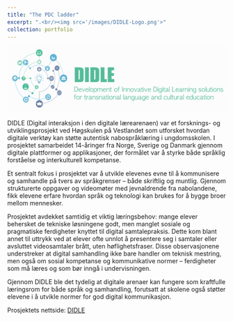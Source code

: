 ```yaml
---
title: "The PDC ladder"
excerpt: ".<br/><img src='/images/DIDLE-Logo.png'>"
collection: portfolio
---
```


<img src='/images/DIDLE-Logo.png'>

DIDLE (Digital interaksjon i den digitale lærearenaen) var et forsknings- og utviklingsprosjekt ved Høgskulen på Vestlandet som utforsket hvordan digitale verktøy kan støtte autentisk nabospråklæring i ungdomsskolen. I prosjektet samarbeidet 14-åringer fra Norge, Sverige og Danmark gjennom digitale plattformer og applikasjoner, der formålet var å styrke både språklig forståelse og interkulturell kompetanse.

Et sentralt fokus i prosjektet var å utvikle elevenes evne til å kommunisere og samhandle på tvers av språkgrenser – både skriftlig og muntlig. Gjennom strukturerte oppgaver og videomøter med jevnaldrende fra nabolandene, fikk elevene erfare hvordan språk og teknologi kan brukes for å bygge broer mellom mennesker.

Prosjektet avdekket samtidig et viktig læringsbehov: mange elever behersket de tekniske løsningene godt, men manglet sosiale og pragmatiske ferdigheter knyttet til digital samtalepraksis. Dette kom blant annet til uttrykk ved at elever ofte unnlot å presentere seg i samtaler eller avsluttet videosamtaler brått, uten høflighetsfraser. Disse observasjonene understreker at digital samhandling ikke bare handler om teknisk mestring, men også om sosial kompetanse og kommunikative normer – ferdigheter som må læres og som bør inngå i undervisningen.

Gjennom DIDLE ble det tydelig at digitale arenaer kan fungere som kraftfulle læringsrom for både språk og samhandling, forutsatt at skolene også støtter elevene i å utvikle normer for god digital kommunikasjon.

Prosjektets nettside: [DIDLE](https://didleproject.wordpress.com/about/)
